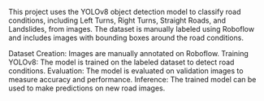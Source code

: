 This project uses the YOLOv8 object detection model to classify road conditions, including Left Turns, Right Turns, Straight Roads, and Landslides, from images. The dataset is manually labeled using Roboflow and includes images with bounding boxes around the road conditions.


Dataset Creation: Images are manually annotated on Roboflow.
Training YOLOv8: The model is trained on the labeled dataset to detect road conditions.
Evaluation: The model is evaluated on validation images to measure accuracy and performance.
Inference: The trained model can be used to make predictions on new road images.
